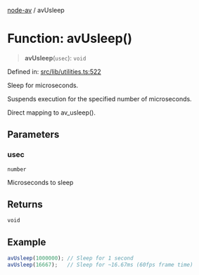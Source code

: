 [node-av](../globals.md) / avUsleep

# Function: avUsleep()

> **avUsleep**(`usec`): `void`

Defined in: [src/lib/utilities.ts:522](https://github.com/seydx/av/blob/f8631fc881b394300b1479f511d55cf1c370a87f/src/lib/utilities.ts#L522)

Sleep for microseconds.

Suspends execution for the specified number of microseconds.

Direct mapping to av_usleep().

## Parameters

### usec

`number`

Microseconds to sleep

## Returns

`void`

## Example

```typescript
avUsleep(1000000); // Sleep for 1 second
avUsleep(16667);   // Sleep for ~16.67ms (60fps frame time)
```
